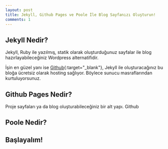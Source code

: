 ```yaml
---
layout: post
title: Jekyll, Github Pages ve Poole İle Blog Sayfanızı Oluşturun!
comments: 1
---
```


<h2>Jekyll Nedir?</h2>
Jekyll, Ruby ile yazılmış, statik olarak oluşturduğunuz sayfalar ile blog hazırlayabileceğiniz Wordpress alternatifidir.

İşin en güzel yanı ise [Github](http://pages.github.com){:target="_blank"}, Jekyll ile oluşturacağınız bu bloğa ücretsiz olarak hosting sağlıyor. Böylece sunucu masraflarından kurtuluyorsunuz.

<h2>Github Pages Nedir?</h2>
Proje sayfaları ya da blog oluşturabileceğiniz bir alt yapı. Github 

<h2>Poole Nedir?</h2>

<h2>Başlayalım!</h2>